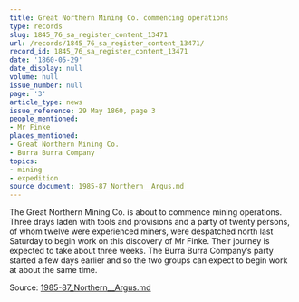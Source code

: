 ```yaml
---
title: Great Northern Mining Co. commencing operations
type: records
slug: 1845_76_sa_register_content_13471
url: /records/1845_76_sa_register_content_13471/
record_id: 1845_76_sa_register_content_13471
date: '1860-05-29'
date_display: null
volume: null
issue_number: null
page: '3'
article_type: news
issue_reference: 29 May 1860, page 3
people_mentioned:
- Mr Finke
places_mentioned:
- Great Northern Mining Co.
- Burra Burra Company
topics:
- mining
- expedition
source_document: 1985-87_Northern__Argus.md
---
```


The Great Northern Mining Co. is about to commence mining operations.  Three drays laden with tools and provisions and a party of twenty persons, of whom twelve were experienced miners, were despatched north last Saturday to begin work on this discovery of Mr Finke.  Their journey is expected to take about three weeks.  The Burra Burra Company’s party started a few days earlier and so the two groups can expect to begin work at about the same time.

Source: [1985-87_Northern__Argus.md](/downloads/markdown/1985-87_Northern__Argus.md)
